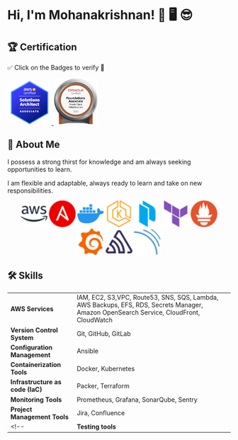 
# Hi, I'm Mohanakrishnan! 👋 🖥️ 😎
<!-- [![linkedin](https://img.shields.io/badge/linkedin-0A66C2?style=for-the-badge&logo=linkedin&logoColor=white)](https://www.linkedin.com/in/mohanakrishnan-v-aa93b2144/)  -->


## 🏆 Certification
✅ Click on the Badges to verify 🤞

<div style="text-align:left">
  
  <a href="https://www.credly.com/badges/ae79ece9-e58f-40a0-a4bb-a70f5a478ced/public_url">
  <img width="100" height="100" img src="./asset/aws-certified-solutions-architect-associate.png">
  </a>
  
  <a href="https://catalog-education.oracle.com/pls/certview/sharebadge?id=5E0BF57C817497291E82B9522DC3B61ABCF5AF82CB02CBA58A4348BBE371E555">
  <img width="100" height="106" img src="./asset/oracle-cloud-infrastructure-badge.png">
  </a> 

</div>


## 🚀 About Me 
I possess a strong thirst for knowledge and am always seeking opportunities to learn.

I am flexible and adaptable, always ready to learn and take on new responsibilities.

<div align="center">
  <img width="60" height="60" img src="./asset/amazonaws-color.svg">
  <!-- <img width="60" height="60" img src="./asset/git-color.svg">
  <img width="60" height="60" img src="./asset/gitlab-color.svg"> -->
  <img width="60" height="60" img src="./asset/ansible-color.svg">
  <img width="60" height="60" img src="./asset/docker-color.svg">
  <img width="60" height="60" img src="./asset/amazoneks-color.svg">
  <img width="60" height="60" img src="./asset/packer-color.svg">
  <img width="60" height="60" img src="./asset/terraform-color.svg">
  <img width="60" height="60" img src="./asset/prometheus-color.svg">
  <img width="60" height="60" img src="./asset/grafana-color.svg">
  <img width="60" height="60" img src="./asset/sentry-color.svg">
  <img width="60" height="60" img src="./asset/sonarqube-color.svg">
</div>



## 🛠 Skills
|||
|-|-|
| **AWS Services** | IAM, EC2, S3,VPC, Route53, SNS, SQS, Lambda, AWS Backups, EFS, RDS, Secrets Manager, Amazon OpenSearch Service, CloudFront, CloudWatch|
| **Version Control System**| Git, GitHub, GitLab|
| **Configuration Management**| Ansible |
| **Containerization Tools**| Docker, Kubernetes |
| **Infrastructure as code (IaC)**| Packer, Terraform |
| **Monitoring Tools**| Prometheus, Grafana, SonarQube, Sentry |
| **Project Management Tools**| Jira, Confluence |
<!-- | **Testing tools**| JMeter, LoadRunner | -->


